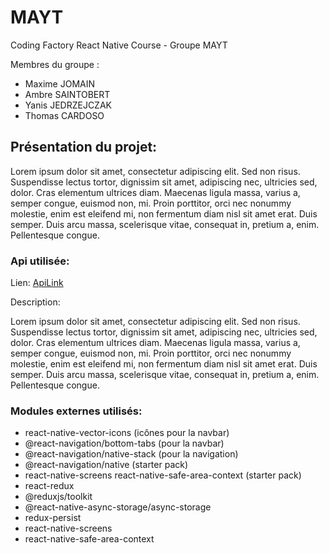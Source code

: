 # MAYT
Coding Factory React Native Course - Groupe MAYT

Membres du groupe :

- Maxime JOMAIN
- Ambre SAINTOBERT
- Yanis JEDRZEJCZAK 
- Thomas CARDOSO

## Présentation du projet: 

Lorem ipsum dolor sit amet, consectetur adipiscing elit. Sed non risus. Suspendisse lectus tortor, dignissim sit amet, adipiscing nec, ultricies sed, dolor. Cras elementum ultrices diam. Maecenas ligula massa, varius a, semper congue, euismod non, mi. Proin porttitor, orci nec nonummy molestie, enim est eleifend mi, non fermentum diam nisl sit amet erat. Duis semper. Duis arcu massa, scelerisque vitae, consequat in, pretium a, enim. Pellentesque congue. 

### Api utilisée:

Lien: [ApiLink](https://www.freetogame.com/api-doc )

Description: 

Lorem ipsum dolor sit amet, consectetur adipiscing elit. Sed non risus. Suspendisse lectus tortor, dignissim sit amet, adipiscing nec, ultricies sed, dolor. Cras elementum ultrices diam. Maecenas ligula massa, varius a, semper congue, euismod non, mi. Proin porttitor, orci nec nonummy molestie, enim est eleifend mi, non fermentum diam nisl sit amet erat. Duis semper. Duis arcu massa, scelerisque vitae, consequat in, pretium a, enim. Pellentesque congue. 

### Modules externes utilisés:

- react-native-vector-icons (icônes pour la navbar)
- @react-navigation/bottom-tabs (pour la navbar)
- @react-navigation/native-stack (pour la navigation)
- @react-navigation/native (starter pack)
- react-native-screens react-native-safe-area-context (starter pack)
- react-redux
- @reduxjs/toolkit
- @react-native-async-storage/async-storage
- redux-persist
- react-native-screens
- react-native-safe-area-context
